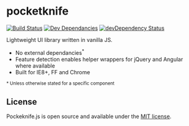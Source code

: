 pocketknife
===========

[![Build Status](https://travis-ci.org/sw4/pocketknife.svg)](https://travis-ci.org/sw4/pocketknife)
[![Dev Dependancies](https://david-dm.org/sw4/pocketknife.png)](https://david-dm.org/sw4/pocketknife)
[![devDependency Status](https://david-dm.org/sw4/pocketknife/dev-status.svg)](https://david-dm.org/sw4/pocketknife#info=devDependencies)

Lightweight UI library written in vanilla JS.

- No external dependancies<sup>*</sup>
- Feature detection enables helper wrappers for jQuery and Angular where available
- Built for IE8+, FF and Chrome

<sup>* Unless otherwise stated for a specific component</sup>


License
----

Pockeknife.js is open source and available under the [MIT license](https://github.com/sw4/pocketknife/blob/master/LICENSE-MIT).
